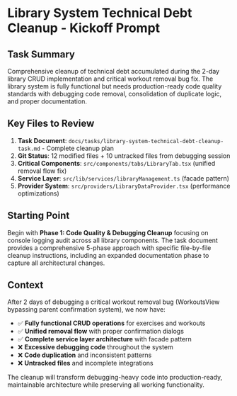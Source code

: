 # Library System Technical Debt Cleanup - Kickoff Prompt

## Task Summary
Comprehensive cleanup of technical debt accumulated during the 2-day library CRUD implementation and critical workout removal bug fix. The library system is fully functional but needs production-ready code quality standards with debugging code removal, consolidation of duplicate logic, and proper documentation.

## Key Files to Review
1. **Task Document**: `docs/tasks/library-system-technical-debt-cleanup-task.md` - Complete cleanup plan
2. **Git Status**: 12 modified files + 10 untracked files from debugging session
3. **Critical Components**: `src/components/tabs/LibraryTab.tsx` (unified removal flow fix)
4. **Service Layer**: `src/lib/services/libraryManagement.ts` (facade pattern)
5. **Provider System**: `src/providers/LibraryDataProvider.tsx` (performance optimizations)

## Starting Point
Begin with **Phase 1: Code Quality & Debugging Cleanup** focusing on console logging audit across all library components. The task document provides a comprehensive 5-phase approach with specific file-by-file cleanup instructions, including an expanded documentation phase to capture all architectural changes.

## Context
After 2 days of debugging a critical workout removal bug (WorkoutsView bypassing parent confirmation system), we now have:
- ✅ **Fully functional CRUD operations** for exercises and workouts
- ✅ **Unified removal flow** with proper confirmation dialogs
- ✅ **Complete service layer architecture** with facade pattern
- ❌ **Excessive debugging code** throughout the system
- ❌ **Code duplication** and inconsistent patterns
- ❌ **Untracked files** and incomplete integrations

The cleanup will transform debugging-heavy code into production-ready, maintainable architecture while preserving all working functionality.
